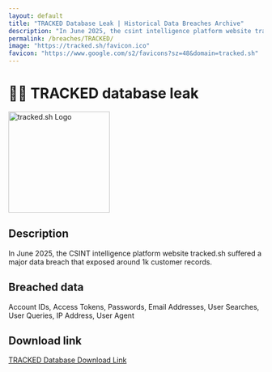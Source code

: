 ```yaml
---
layout: default
title: "TRACKED Database Leak | Historical Data Breaches Archive"
description: "In June 2025, the csint intelligence platform website tracked.sh suffered a major data breach that exposed around 1k customer records."
permalink: /breaches/TRACKED/
image: "https://tracked.sh/favicon.ico"
favicon: "https://www.google.com/s2/favicons?sz=48&domain=tracked.sh"
---
```


# 🕵️‍♀️ TRACKED database leak

<img src="https://tracked.sh/favicon.ico" alt="tracked.sh Logo" width="200" height="200">

## Description

In June 2025, the CSINT intelligence platform website tracked.sh suffered a major data breach that exposed around 1k customer records.

## Breached data

Account IDs, Access Tokens, Passwords, Email Addresses, User Searches, User Queries, IP Address, User Agent

## Download link

[TRACKED Database Download Link](https://redirect.trace.rip/?url=https://buzzheavier.com/cn1ld7eq4zl1)
